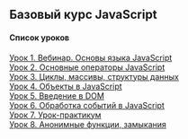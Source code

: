 ## Базовый курс JavaScript

#### Список уроков

[Урок 1. Вебинар. Основы языка JavaScript](https://github.com/Dr0nx/js/tree/lesson_1/lesson_1/) <br>
[Урок 2. Основные операторы JavaScript](https://github.com/Dr0nx/js/tree/lesson_2/lesson_2/) <br>
[Урок 3. Циклы, массивы, структуры данных](https://github.com/Dr0nx/js/tree/lesson_3/lesson_3/) <br>
[Урок 4. Объекты в JavaScript](https://github.com/Dr0nx/js/tree/lesson_4/lesson_4/) <br>
[Урок 5. Введение в DOM](https://github.com/Dr0nx/js/tree/lesson_5/lesson_5/) <br>
[Урок 6. Обработка событий в JavaScript](https://github.com/Dr0nx/js/tree/lesson_6/lesson_6/) <br>
[Урок 7. Урок-практикум](https://github.com/Dr0nx/js/tree/lesson_7/lesson_7/) <br>
[Урок 8. Анонимные функции, замыкания](https://github.com/Dr0nx/js/tree/lesson_8/lesson_8/) <br>
